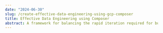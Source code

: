 ```yaml
---
date: "2024-06-30"
slug: /create-effective-data-engineering-using-gcp-composer
title: Effective Data Engineering using Composer
abstract: A framework for balancing the rapid iteration required for building Composer DAGs and the reliability demands that occur when it is productionised by leveraging SRE fundamentals.
---
```

